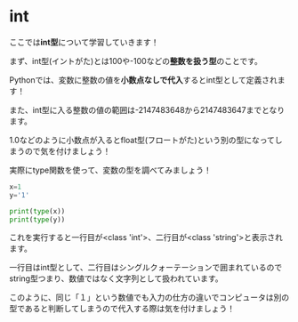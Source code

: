 # int
ここでは**int型**について学習していきます！


まず、int型(イントがた)とは100や-100などの**整数を扱う型**のことです。

Pythonでは、変数に整数の値を**小数点なしで代入**するとint型として定義されます！

また、int型に入る整数の値の範囲は-2147483648から2147483647までとなります。

1.0などのように小数点が入るとfloat型(フロートがた)という別の型になってしまうので気を付けましょう！



実際にtype関数を使って、変数の型を調べてみましょう！

```Python
x=1
y='1'

print(type(x))
print(type(y))
```

これを実行すると一行目が<class 'int'>、二行目が<class 'string'>と表示されます。

一行目はint型として、二行目はシングルクォーテーションで囲まれているのでstring型つまり、数値ではなく文字列として扱われています。

このように、同じ「１」という数値でも入力の仕方の違いでコンピュータは別の型であると判断してしまうので代入する際は気を付けましょう！
